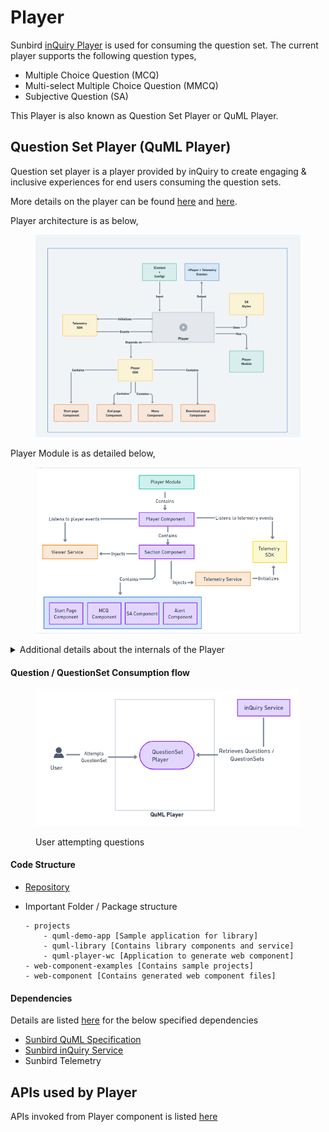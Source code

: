 # Player

Sunbird [inQuiry Player](https://inquiry.sunbird.org/learn/product-and-developer-guide/question-set-player/architecture) is used for consuming the question set. The current player supports the following question types,

* Multiple Choice Question (MCQ)
* Multi-select Multiple Choice Question (MMCQ)
* Subjective Question (SA)

This Player is also known as Question Set Player or QuML Player.

## Question Set Player (QuML Player)

Question set player is a player provided by inQuiry to create engaging & inclusive experiences for end users consuming the question sets.

More details on the player can be found [here](../../capabilities-1.md#d-question-set-player-quml-player) and [here](../../product-and-developer-guide/question-set-player/).

Player architecture is as below,

<figure><img src="../../../.gitbook/assets/image (26).png" alt=""><figcaption></figcaption></figure>

Player Module is as detailed below,

<figure><img src="../../../.gitbook/assets/image (21).png" alt=""><figcaption></figcaption></figure>

<details>

<summary>Additional details about the internals of the Player</summary>

* Player Module - Root module of the player library where all the components and services are imported
* Player Component - Base component of the Editor which consists of the sub components
  * Section Component - Handles different types of questions by using its sub components
    * Start Page Component - Provide instructions for exams
    * MCQ Component - for rendering multiple choice questions.
    * SA Component - for rendering short answer questions (subjective)
    * Alert Component - Showing feedback or solutions
  * End Page Component - Summary of exam
* Viewer Service - service layer that makes the API calls related to Player. For eg:- question list
* Telemetry Service - initialise the Telemetry SDK and prepare the telemetry events
  * Telemetry SDK - to sent out the telemetry events to external Telemetry Service

</details>

#### Question / QuestionSet Consumption flow

<figure><img src="../../../.gitbook/assets/image (33).png" alt=""><figcaption><p>User attempting questions</p></figcaption></figure>

#### Code Structure

* [Repository](https://inquiry.sunbird.org/learn/product-and-developer-guide/question-set-player/source-code)
*   Important Folder / Package structure

    ```
    - projects
    	- quml-demo-app [Sample application for library]
    	- quml-library [Contains library components and service]
    	- quml-player-wc [Application to generate web component]
    - web-component-examples [Contains sample projects]
    - web-component [Contains generated web component files]
    ```

#### Dependencies

Details are listed [here](https://inquiry.sunbird.org/use/learn-more/dependencies) for the below specified dependencies

* [Sunbird QuML Specification](https://quml.sunbird.org/)
* [Sunbird inQuiry Service](inquiry-service.md)&#x20;
* Sunbird Telemetry

## APIs used by Player

APIs invoked from Player component is listed [here](https://app.gitbook.com/o/-Mi9QwJlsfb7xuxTBc0J/s/Wu4HIWGkb7dD4y0Kup4W/\~/changes/294/learn/product-and-developer-guide/question-set-player/apis)
